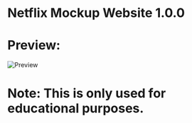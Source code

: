 # Netflix Mockup Website 1.0.0

# Preview:
![Preview](https://github.com/user-attachments/assets/6fd9058f-03b3-48fc-856c-973fd4bd5761)

# Note: This is only used for educational purposes.
